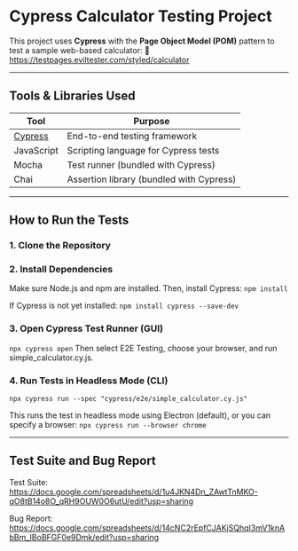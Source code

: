 # Cypress Calculator Testing Project

This project uses **Cypress** with the **Page Object Model (POM)** pattern to test a sample web-based calculator:
🔗 https://testpages.eviltester.com/styled/calculator

---

## Tools & Libraries Used

| Tool        | Purpose                                    |
|-------------|--------------------------------------------|
| [Cypress](https://www.cypress.io/) | End-to-end testing framework |
| JavaScript  | Scripting language for Cypress tests       |
| Mocha       | Test runner (bundled with Cypress)         |
| Chai        | Assertion library (bundled with Cypress)   |

---

## How to Run the Tests

### 1. Clone the Repository

### 2. Install Dependencies

Make sure Node.js and npm are installed. Then, install Cypress:
```npm install```

If Cypress is not yet installed:
```npm install cypress --save-dev```

### 3. Open Cypress Test Runner (GUI)
```npx cypress open```
Then select E2E Testing, choose your browser, and run simple_calculator.cy.js.

### 4. Run Tests in Headless Mode (CLI)
```npx cypress run --spec "cypress/e2e/simple_calculator.cy.js"```

This runs the test in headless mode using Electron (default), or you can specify a browser:
```npx cypress run --browser chrome```

---

## Test Suite and Bug Report
Test Suite: https://docs.google.com/spreadsheets/d/1u4JKN4Dn_ZAwtTnMKO-qO8tB14o8O_qRH9OUW0O6utU/edit?usp=sharing


Bug Report: https://docs.google.com/spreadsheets/d/14cNC2rEpfCJAKjSQhqI3mV1knAbBm_IBoBFGF0e9Dmk/edit?usp=sharing
